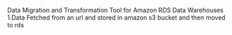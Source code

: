 Data Migration and Transformation Tool for Amazon RDS Data Warehouses
1.Data Fetched from an url and stored in amazon s3 bucket and then moved to rds
